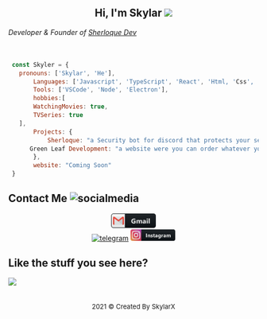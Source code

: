 <div align="center">
<h2>Hi, I'm Skylar
<img src="https://emojipedia-us.s3.dualstack.us-west-1.amazonaws.com/thumbs/160/apple/76/waving-hand-sign_emoji-modifier-fitzpatrick-type-1-2_1f44b-1f3fb_1f3fb.png" width="30">
</h2>
</div>
<em>Developer & Founder of <a href="#">Sherloque Dev</a></em>

</br>
</br>
</br>  

 ```javascript
  const Skyler = {
  	pronouns: ['Skylar', 'He'],
    	Languages: ['Javascript', 'TypeScript', 'React', 'Html, 'Css', 'Vue', 'Python'],
    	Tools: ['VSCode', 'Node', 'Electron'],
    	hobbies:[
	    WatchingMovies: true,
	    TVSeries: true
	],  
    	Projects: {
    	    Sherloque: "a Security bot for discord that protects your servers from nukes / raids",
       Green Leaf Development: "a website were you can order whatever you want! a discord bot, website, dashboard"
    	},
    	website: "Coming Soon"
  }
```

<h2>Contact Me <img width="50" height="28" src="https://media.giphy.com/media/WUlplcMpOCEmTGBtBW/giphy.gif" alt="socialmedia"></h2>

<div align="center">
<a href="mailto:Skyler2323@protonmail.com"><img src="https://raw.githubusercontent.com/MikeCodesDotNET/ColoredBadges/master/svg/social/gmail.svg" alt="gmail" width="90"></a><br>
<a href="#"><img src="https://cdn-icons-png.flaticon.com/512/2111/2111370.png" alt="telegram" width="90"></a>
<a href="#"><img src="https://raw.githubusercontent.com/MikeCodesDotNET/ColoredBadges/master/svg/social/instagram.svg" alt="instagram" width="90"></a>
</div>

<h2>Like the stuff you see here?</h2>

<a href="https://www.buymeacoffee.com/#"><img src="https://img.buymeacoffee.com/button-api/?text=Buy me a coffee&emoji=☕&slug=BoyCode&button_colour=40DCA5&font_colour=ffffff&font_family=Cookie&outline_colour=000000&coffee_colour=FFDD00"></a>

##
<div align="center"><font size="2px;">2021 © Created By SkylarX</font></div>
